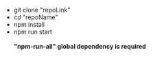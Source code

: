 * git clone "repoLink"
* cd "repoName"
* npm install
* npm run start<br><br>
**"npm-run-all" global dependency is required**
